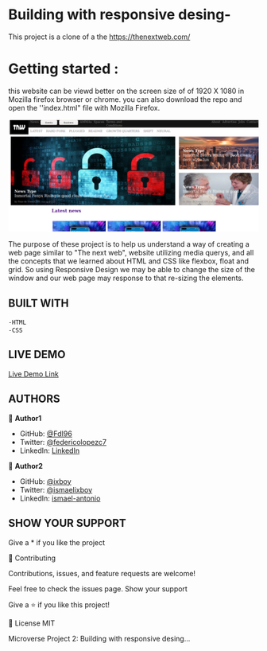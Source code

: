 # Building with responsive desing-
This project is a clone of a the https://thenextweb.com/

# Getting started :
this website can be viewd better on the screen size of of 1920 X 1080 in Mozilla firefox browser or chrome.
you can also download the repo and open the ''index.html" file with Mozilla Firefox.

![screenshot](images/nextwebclone.png)

The purpose of these project is to help us understand a way of creating a web page similar to "The next web", website
utilizing media querys, and all the concepts that we learned about HTML and CSS like
flexbox, float and grid. So using Responsive Design we may be able to change the
size of the window and our web page may response to that re-sizing the elements.

## BUILT WITH
    -HTML
    -CSS

## LIVE DEMO

[Live Demo Link](https://fdi96.github.io/Building-with-responsive-desing/)

##  AUTHORS

👤 **Author1**
  - GitHub: [@FdI96](https://github.com/FdI96)
  - Twitter: [@federicolopezc7](https://twitter.com/federicolopezc7)
  - LinkedIn: [LinkedIn](https://www.linkedin.com/in/federico-ignacio-3285411a4/)
  

👤 **Author2**

- GitHub: [@ixboy](https://github.com/ixboy)
- Twitter: [@ismaelixboy](https://twitter.com/ismaelixboy)
- LinkedIn: [ismael-antonio](https://www.linkedin.com/in/ismael-antonio-0b7712114/)

## SHOW YOUR SUPPORT
Give a * if you like the project

🤝 Contributing

Contributions, issues, and feature requests are welcome!

Feel free to check the issues page. Show your support

Give a ⭐️ if you like this project!

📝 License
MIT

Microverse Project 2: Building with responsive desing...


